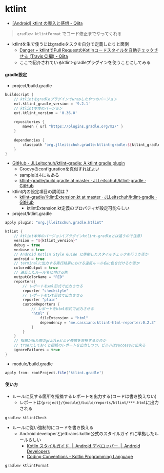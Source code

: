 # ktlint
- [[Android] ktlint の導入と感想 - Qiita](https://qiita.com/hkusu/items/f1c55a0e0d03543b24d5)
> `gradlew ktlintFormat` でコード修正までやってくれる

- ktlintを生で使うにはgradleタスクを自分で定義したりと面倒
	- [Danger + ktlintでPull RequestのKotlinコードスタイルを自動チェックさせる (Travis CI編) - Qiita](https://qiita.com/kafumi/items/1a9f59d6f845808604df)
	- ここで紹介されているktlint-gradleプラグインを使うことにしてみる

#### gradle設定
- project/build.gradle
```:project/build.gradle
buildscript {
	// ktlintをgradleプラグインでwrapしたやつのバージョン
	ext.ktlint_gradle_version = '9.2.1'
	// ktlint本体のバージョン
	ext.ktlint_version = '0.36.0'
	
	repositories {
		maven { url "https://plugins.gradle.org/m2/" }
	}
	
	dependencies {
		classpath "org.jlleitschuh.gradle:ktlint-gradle:${ktlint_gradle_version}"
	}
}
```

- [GitHub - JLLeitschuh/ktlint-gradle: A ktlint gradle plugin](https://github.com/JLLeitschuh/ktlint-gradle#configuration)
	- Groovyのconfigurationを真似すればよい
	- sampleは↓にもある
	- [ktlint-gradle/build.gradle at master · JLLeitschuh/ktlint-gradle · GitHub](https://github.com/JLLeitschuh/ktlint-gradle/blob/master/samples/kotlin-gradle/build.gradle)
- ktlint内の設定項目の説明は？	
	- [ktlint-gradle/KtlintExtension.kt at master · JLLeitschuh/ktlint-gradle · GitHub](https://github.com/JLLeitschuh/ktlint-gradle/blob/master/plugin/src/main/kotlin/org/jlleitschuh/gradle/ktlint/KtlintExtension.kt)
		- ktlintExtension.kt定義のプロパティが設定可能らしい
- project/ktlint.gradle
```:project/ktlint.gradle
apply plugin: "org.jlleitschuh.gradle.ktlint"

ktlint {
	// ktlint本体のバージョン(プラグインktlint-gradleとは違うので注意)
	version = "${ktlint_version}"
    debug = true
    verbose = true
	// Android Kotlin Style Guide に準拠したスタイルチェックを行うか否か
    android = true
	// terminalに出力する実行結果における違反ルール名に色を付けるか否か
	coloredOutput = true
	// 違反したルール名に付ける色
    outputColorName = "RED"
    reporters{
		// レポートをxml形式で出力させる
        reporter "checkstyle"
		// レポートをtxt形式で出力させる
        reporter "plain"
        customReporters {
			// レポートをhtml形式で出力させる
            "html" {
                fileExtension = "html"
                dependency = "me.cassiano:ktlint-html-reporter:0.2.3"
            }
        }
    }
	// 指摘が出た際のgradleビルド失敗を無視するか否か
	// trueにしておくと指摘のレポートを出力しつつ、ビルドはsuccessに出来る
    ignoreFailures = true
}
```

- module/build.gradle
```:module/build.gradle
apply from: rootProject.file('ktlint.gradle')
```

#### 使い方

- ルールに反する箇所を指摘するレポートを出力する(コードは書き換えない)
	- レポートは`{project}/{module}/build/reports/ktlint/***.html`に出力される
```
gradlew ktlintCheck
```

- ルールに従い強制的にコードを書き換える
	- Android developerとjetbrains kotlin公式のスタイルガイドに準拠したルールらしい
		- [Kotlin スタイルガイド  \|  Android デベロッパー  |  Android Developers](https://developer.android.com/kotlin/style-guide)
		- [Coding Conventions - Kotlin Programming Language](https://kotlinlang.org/docs/reference/coding-conventions.html)
```
gradlew ktlintFormat
```